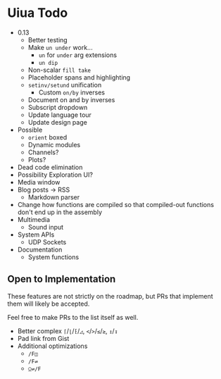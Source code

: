 # Uiua Todo

- 0.13
  - Better testing
  - Make `un under` work...
    - `un` for `under` arg extensions
    - `un dip`
  - Non-scalar `fill take`
  - Placeholder spans and highlighting
  - `setinv/setund` unification
    - Custom `on/by` inverses
  - Document on and by inverses
  - Subscript dropdown
  - Update language tour
  - Update design page
- Possible
  - `orient` boxed
  - Dynamic modules
  - Channels?
  - Plots?
- Dead code elimination
- Possibility Exploration UI?
- Media window
- Blog posts -> RSS
  - Markdown parser
- Change how functions are compiled so that compiled-out functions don't end up in the assembly
- Multimedia
  - Sound input
- System APIs
  - UDP Sockets
- Documentation
  - System functions

## Open to Implementation

These features are not strictly on the roadmap, but PRs that implement them will likely be accepted.

Feel free to make PRs to the list itself as well.

- Better complex `⌈`/`⌊`/`⁅`/`◿`, `<`/`>`/`≤`/`≥`, `↥`/`↧`
- Pad link from Gist
- Additional optimizations
  - `/F◫`
  - `/F⇌`
  - `⍜⇌/F`
